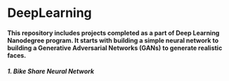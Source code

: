 # DeepLearning

#### This repository includes projects completed as a part of Deep Learning Nanodegree program. It starts with building a simple neural network to building a Generative Adversarial Networks (GANs) to generate realistic faces.   

##### 1. Bike Share Neural Network
